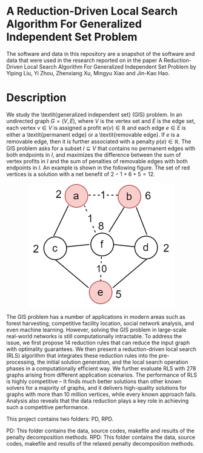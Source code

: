 # A Reduction-Driven Local Search Algorithm For Generalized Independent Set Problem
The software and data in this repository are a snapshot of the software and data that were used in the research reported on in the paper A Reduction-Driven Local Search Algorithm For Generalized Independent Set Problem by Yiping Liu, Yi Zhou, Zhenxiang Xu, Mingyu Xiao and Jin-Kao Hao.

# Description
We study the \textit{generalized independent set} (GIS) problem.
In an undirected graph $G=(V,E)$, where $V$ is the vertex set and $E$ is the edge set, each vertex $v\in V$ is assigned a profit $w(v)\in \mathbb{R}$ and each edge $e\in E$ is either a \textit{permanent edge} or a \textit{removable edge}. 
If $e$ is a removable edge, then it is further associated with a penalty $p(e)\in \mathbb{R}$. 
The GIS problem asks for a subset $I\subseteq V$ that contains no permanent edges with both endpoints in $I$, and maximizes the difference between the sum of vertex profits in $I$ and the sum of penalties of removable edges with both endpoints in $I$. An example is shown in the following figure. 
The set of red vertices is a solution with a net benefit of $2-1+6+5=12$.

<p align="center">
  <img src="https://github.com/PlutoAiyi/RLS/blob/main/GIS%20example.png?raw=true"  alt="Sublime's custom image" />
</p>


The GIS problem has a number of applications in modern areas such as forest harvesting, competitive facility location, social network analysis, and even machine learning. However, solving the GIS problem in large-scale real-world networks is still computationally intractable. 
To address the issue, we first propose 14 reduction rules that can reduce the input graph with optimality guarantees.
We then present a reduction-driven local search (RLS) algorithm that integrates these
reduction rules into the pre-processing, the initial solution generation, and the local
search operation phases in a computationally efficient way. We further evaluate RLS with 278 graphs arising from different application scenarios. The performance of RLS
is highly competitive – It finds much better solutions than other known solvers for a majority of graphs, and it delivers high-quality solutions for graphs with more than 10
million vertices, while every known approach fails. Analysis also reveals that the data reduction plays a key role in achieving such a competitive performance.

This project contains two folders: PD, RPD.

PD: This folder contains the data, source codes, makefile and results of the penalty decomposition methods.
RPD: This folder contains the data, source codes, makefile and results of the relaxed penalty decomposition methods.
